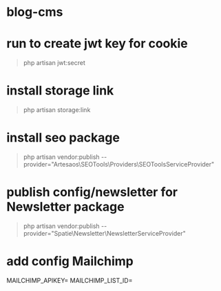 # blog-cms

# run to create jwt key for cookie
> php artisan jwt:secret

# install storage link
> php artisan storage:link

# install seo package
> php artisan vendor:publish --provider="Artesaos\SEOTools\Providers\SEOToolsServiceProvider"

# publish config/newsletter for Newsletter package
> php artisan vendor:publish --provider="Spatie\Newsletter\NewsletterServiceProvider"

# add config Mailchimp
MAILCHIMP_APIKEY=
MAILCHIMP_LIST_ID=